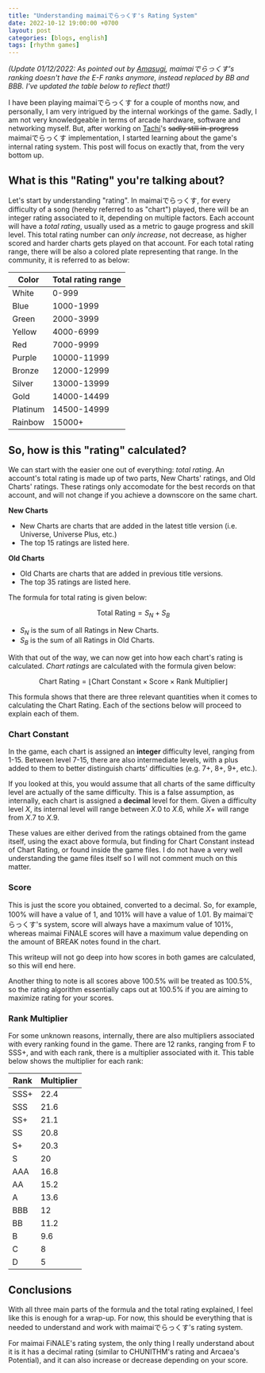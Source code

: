 ```yaml
---
title: "Understanding maimaiでらっくす's Rating System"
date: 2022-10-12 19:00:00 +0700
layout: post
categories: [blogs, english]
tags: [rhythm games]
---
```


*(Update 01/12/2022: As pointed out by [Amasugi](https://twitter.com/meyyosu),
maimaiでらっくす's ranking doesn't have the E-F ranks anymore, instead replaced
by BB and BBB. I've updated the table below to reflect that!)*

I have been playing maimaiでらっくす for a couple of months now, and personally,
I am very intrigued by the internal workings of the game. Sadly, I am not very
knowledgeable in terms of arcade hardware, software and networking myself. But,
after working on [Tachi](https://github.com/TNG-dev/Tachi)'s ~~sadly still
in-progress~~ maimaiでらっくす implementation, I started learning about the
game's internal rating system. This post will focus on exactly that, from the
very bottom up.

## What is this "Rating" you're talking about?

Let's start by understanding "rating". In maimaiでらっくす, for every difficulty
of a song (hereby referred to as "chart") played, there will be an integer rating
associated to it, depending on multiple factors. Each account will have a
*total rating*, usually used as a metric to gauge progress and skill level. This
total rating number can *only increase*, not decrease, as higher scored and harder
charts gets played on that account. For each total rating range, there will be
also a colored plate representing that range. In the community, it is referred
to as below:

Color  | Total rating range
------ | ------------------
White  | 0-999
Blue   | 1000-1999
Green  | 2000-3999
Yellow | 4000-6999
Red    | 7000-9999
Purple | 10000-11999
Bronze | 12000-12999
Silver | 13000-13999
Gold   | 14000-14499
Platinum | 14500-14999
Rainbow  | 15000+

## So, how is this "rating" calculated?

We can start with the easier one out of everything: *total rating*. An account's
total rating is made up of two parts, New Charts' ratings, and Old Charts'
ratings. These ratings only accomodate for the best records on that account, and
will not change if you achieve a downscore on the same chart.

**New Charts**

- New Charts are charts that are added in the latest title version (i.e.
Universe, Universe Plus, etc.)
- The top 15 ratings are listed here.

**Old Charts**

- Old Charts are charts that are added in previous title versions.
- The top 35 ratings are listed here.

The formula for total rating is given below:

$$\text{Total Rating} = S_N + S_B$$

- $S_N$ is the sum of all Ratings in New Charts.
- $S_B$ is the sum of all Ratings in Old Charts.

With that out of the way, we can now get into how each chart's rating is
calculated. *Chart ratings* are calculated with the formula given below:

$$\text{Chart Rating} = \lfloor\text{Chart Constant} \times \text{Score} \times \text{Rank Multiplier}\rfloor$$

This formula shows that there are three relevant quantities when it comes to
calculating the Chart Rating. Each of the sections below will proceed to explain
each of them.

### Chart Constant

In the game, each chart is assigned an **integer** difficulty level, ranging
from 1-15. Between level 7-15, there are also intermediate levels, with a plus
added to them to better distinguish charts' difficulties (e.g. 7+, 8+, 9+,
etc.).

If you looked at this, you would assume that all charts of the same
difficulty level are actually of the same difficulty. This is a false
assumption, as internally, each chart is assigned a **decimal** level for them.
Given a difficulty level $X$, its internal level will range between $X.0$ to $X.6$,
while $X+$ will range from $X.7$ to $X.9$.

These values are either derived from the ratings obtained from the game itself,
using the exact above formula, but finding for $\text{Chart Constant}$ instead
of $\text{Chart Rating}$, or found inside the game files. I do not have a very
well understanding the game files itself so I will not comment much on
this matter.

### Score

This is just the score you obtained, converted to a decimal. So, for example,
100% will have a value of 1, and 101% will have a value of 1.01. By
maimaiでらっくす's system, score will always have a maximum value of 101%,
whereas maimai FiNALE scores will have a maximum value depending on the amount
of BREAK notes found in the chart.

This writeup will not go deep into how scores in both games are calculated, so
this will end here.

Another thing to note is all scores above 100.5% will be treated as 100.5%, so
the rating algorithm essentially caps out at 100.5% if you are aiming to
maximize rating for your scores.

### Rank Multiplier

For some unknown reasons, internally, there are also multipliers associated with
every ranking found in the game. There are 12 ranks, ranging from F to SSS+, and
with each rank, there is a multiplier associated with it. This table below shows
the multiplier for each rank:

Rank | Multiplier
---- | ----------
SSS+ | 22.4
SSS  | 21.6
SS+  | 21.1
SS   | 20.8
S+   | 20.3
S    | 20
AAA  | 16.8
AA   | 15.2
A    | 13.6
BBB  | 12
BB   | 11.2
B    | 9.6
C    | 8
D    | 5

## Conclusions

With all three main parts of the formula and the total rating explained, I feel
like this is enough for a wrap-up. For now, this should be everything that is
needed to understand and work with maimaiでらっくす's rating system.

For maimai FiNALE's rating system, the only thing I really understand about it
is it has a decimal rating (similar to CHUNITHM's rating and Arcaea's
Potential), and it can also increase or decrease depending on your score.
